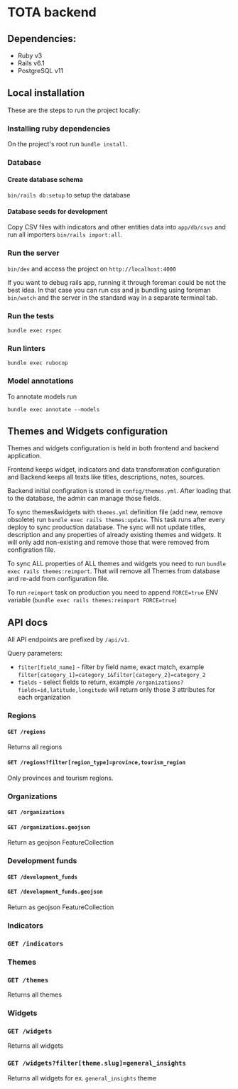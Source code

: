 # TOTA backend

## Dependencies:

- Ruby v3
- Rails v6.1
- PostgreSQL v11

## Local installation

These are the steps to run the project locally:

### Installing ruby dependencies

On the project's root run `bundle install`.

### Database

#### Create database schema

`bin/rails db:setup` to setup the database

#### Database seeds for development

Copy CSV files with indicators and other entities data into `app/db/csvs` and run all importers `bin/rails import:all`.

### Run the server

`bin/dev` and access the project on `http://localhost:4000`

If you want to debug rails app, running it through foreman could be not the best idea. In that case you can run css and js bundling
using foreman `bin/watch` and the server in the standard way in a separate terminal tab.

### Run the tests

`bundle exec rspec`

### Run linters

`bundle exec rubocop`

### Model annotations

To annotate models run

`bundle exec annotate --models`

## Themes and Widgets configuration

Themes and widgets configuration is held in both frontend and backend application.

Frontend keeps widget, indicators and data transformation configuration and Backend keeps all texts like titles, descriptions, notes, sources.

Backend initial configration is stored in `config/themes.yml`. After loading that to the database, the admin can manage those fields.

To sync themes&widgets with `themes.yml` definition file (add new, remove obsolete) run `bundle exec rails themes:update`. This task runs
after every deploy to sync production database. The sync will not update titles, description and any properties of already existing
themes and widgets. It will only add non-existing and remove those that were removed from configration file.

To sync ALL properties of ALL themes and widgets you need to run `bundle exec rails themes:reimport`. That will remove all Themes
from database and re-add from configuration file.

To run `reimport` task on production you need to append `FORCE=true` ENV variable (`bundle exec rails themes:reimport FORCE=true`)

## API docs

All API endpoints are prefixed by `/api/v1`.

Query parameters:

* `filter[field_name]` - filter by field name, exact match, example `filter[category_1]=category_1&filter[category_2]=category_2`
* `fields` - select fields to return, example `/organizations?fields=id,latitude,longitude` will return only those 3 attributes for each organization

### Regions

#### `GET /regions`

Returns all regions

#### `GET /regions?filter[region_type]=province,tourism_region`

Only provinces and tourism regions.

### Organizations

#### `GET /organizations`

#### `GET /organizations.geojson`

Return as geojson FeatureCollection

### Development funds

#### `GET /development_funds`

#### `GET /development_funds.geojson`

Return as geojson FeatureCollection

### Indicators

### `GET /indicators`

### Themes

### `GET /themes`

Returns all themes

### Widgets

### `GET /widgets`

Returns all widgets

### `GET /widgets?filter[theme.slug]=general_insights`

Returns all widgets for ex. `general_insights` theme
